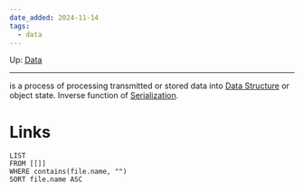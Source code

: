 ```yaml
---
date_added: 2024-11-14
tags:
  - data
---
```

Up: [Data](Data.md)
___
 is a process of processing transmitted or stored data into [Data Structure](Data%20Structure) or object state. Inverse function of [Serialization](Data/Serialization.md).

# Links
```dataview
LIST
FROM [[]]
WHERE contains(file.name, "")
SORT file.name ASC
```

